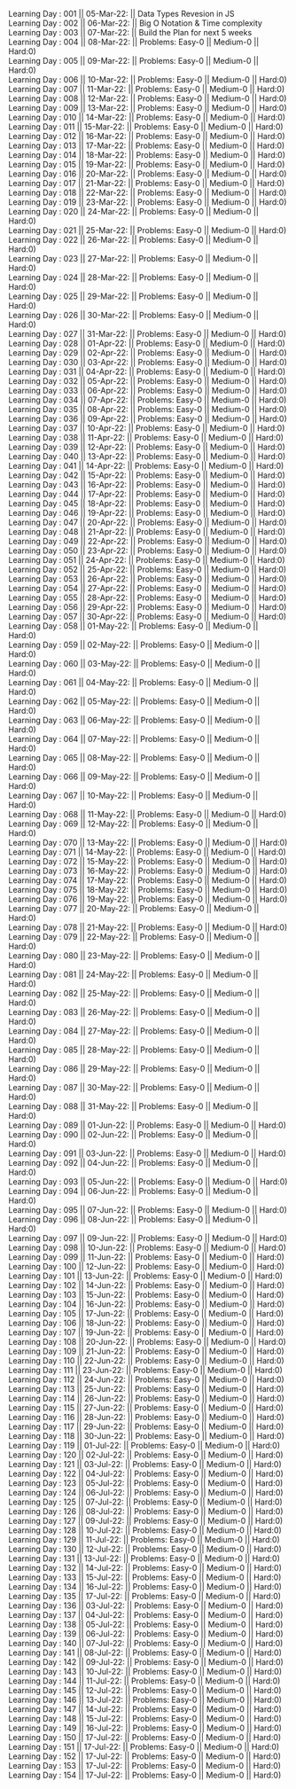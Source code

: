 Learning Day : 001 || 05-Mar-22: || Data Types Revesion in JS  
Learning Day : 002 || 06-Mar-22: || Big O Notation & Time complexity  
Learning Day : 003 || 07-Mar-22: || Build the Plan for next 5 weeks  
Learning Day : 004 || 08-Mar-22: || Problems: Easy-0 || Medium-0 || Hard:0)  
Learning Day : 005 || 09-Mar-22: || Problems: Easy-0 || Medium-0 || Hard:0)  
Learning Day : 006 || 10-Mar-22: || Problems: Easy-0 || Medium-0 || Hard:0)  
Learning Day : 007 || 11-Mar-22: || Problems: Easy-0 || Medium-0 || Hard:0)  
Learning Day : 008 || 12-Mar-22: || Problems: Easy-0 || Medium-0 || Hard:0)  
Learning Day : 009 || 13-Mar-22: || Problems: Easy-0 || Medium-0 || Hard:0)  
Learning Day : 010 || 14-Mar-22: || Problems: Easy-0 || Medium-0 || Hard:0)  
Learning Day : 011 || 15-Mar-22: || Problems: Easy-0 || Medium-0 || Hard:0)  
Learning Day : 012 || 16-Mar-22: || Problems: Easy-0 || Medium-0 || Hard:0)  
Learning Day : 013 || 17-Mar-22: || Problems: Easy-0 || Medium-0 || Hard:0)  
Learning Day : 014 || 18-Mar-22: || Problems: Easy-0 || Medium-0 || Hard:0)  
Learning Day : 015 || 19-Mar-22: || Problems: Easy-0 || Medium-0 || Hard:0)  
Learning Day : 016 || 20-Mar-22: || Problems: Easy-0 || Medium-0 || Hard:0)  
Learning Day : 017 || 21-Mar-22: || Problems: Easy-0 || Medium-0 || Hard:0)  
Learning Day : 018 || 22-Mar-22: || Problems: Easy-0 || Medium-0 || Hard:0)  
Learning Day : 019 || 23-Mar-22: || Problems: Easy-0 || Medium-0 || Hard:0)  
Learning Day : 020 || 24-Mar-22: || Problems: Easy-0 || Medium-0 || Hard:0)  
Learning Day : 021 || 25-Mar-22: || Problems: Easy-0 || Medium-0 || Hard:0)  
Learning Day : 022 || 26-Mar-22: || Problems: Easy-0 || Medium-0 || Hard:0)  
Learning Day : 023 || 27-Mar-22: || Problems: Easy-0 || Medium-0 || Hard:0)  
Learning Day : 024 || 28-Mar-22: || Problems: Easy-0 || Medium-0 || Hard:0)  
Learning Day : 025 || 29-Mar-22: || Problems: Easy-0 || Medium-0 || Hard:0)  
Learning Day : 026 || 30-Mar-22: || Problems: Easy-0 || Medium-0 || Hard:0)  
Learning Day : 027 || 31-Mar-22: || Problems: Easy-0 || Medium-0 || Hard:0)  
Learning Day : 028 || 01-Apr-22: || Problems: Easy-0 || Medium-0 || Hard:0)  
Learning Day : 029 || 02-Apr-22: || Problems: Easy-0 || Medium-0 || Hard:0)  
Learning Day : 030 || 03-Apr-22: || Problems: Easy-0 || Medium-0 || Hard:0)  
Learning Day : 031 || 04-Apr-22: || Problems: Easy-0 || Medium-0 || Hard:0)  
Learning Day : 032 || 05-Apr-22: || Problems: Easy-0 || Medium-0 || Hard:0)  
Learning Day : 033 || 06-Apr-22: || Problems: Easy-0 || Medium-0 || Hard:0)  
Learning Day : 034 || 07-Apr-22: || Problems: Easy-0 || Medium-0 || Hard:0)  
Learning Day : 035 || 08-Apr-22: || Problems: Easy-0 || Medium-0 || Hard:0)  
Learning Day : 036 || 09-Apr-22: || Problems: Easy-0 || Medium-0 || Hard:0)  
Learning Day : 037 || 10-Apr-22: || Problems: Easy-0 || Medium-0 || Hard:0)  
Learning Day : 038 || 11-Apr-22: || Problems: Easy-0 || Medium-0 || Hard:0)  
Learning Day : 039 || 12-Apr-22: || Problems: Easy-0 || Medium-0 || Hard:0)  
Learning Day : 040 || 13-Apr-22: || Problems: Easy-0 || Medium-0 || Hard:0)  
Learning Day : 041 || 14-Apr-22: || Problems: Easy-0 || Medium-0 || Hard:0)  
Learning Day : 042 || 15-Apr-22: || Problems: Easy-0 || Medium-0 || Hard:0)  
Learning Day : 043 || 16-Apr-22: || Problems: Easy-0 || Medium-0 || Hard:0)  
Learning Day : 044 || 17-Apr-22: || Problems: Easy-0 || Medium-0 || Hard:0)  
Learning Day : 045 || 18-Apr-22: || Problems: Easy-0 || Medium-0 || Hard:0)  
Learning Day : 046 || 19-Apr-22: || Problems: Easy-0 || Medium-0 || Hard:0)  
Learning Day : 047 || 20-Apr-22: || Problems: Easy-0 || Medium-0 || Hard:0)  
Learning Day : 048 || 21-Apr-22: || Problems: Easy-0 || Medium-0 || Hard:0)  
Learning Day : 049 || 22-Apr-22: || Problems: Easy-0 || Medium-0 || Hard:0)  
Learning Day : 050 || 23-Apr-22: || Problems: Easy-0 || Medium-0 || Hard:0)  
Learning Day : 051 || 24-Apr-22: || Problems: Easy-0 || Medium-0 || Hard:0)  
Learning Day : 052 || 25-Apr-22: || Problems: Easy-0 || Medium-0 || Hard:0)  
Learning Day : 053 || 26-Apr-22: || Problems: Easy-0 || Medium-0 || Hard:0)  
Learning Day : 054 || 27-Apr-22: || Problems: Easy-0 || Medium-0 || Hard:0)  
Learning Day : 055 || 28-Apr-22: || Problems: Easy-0 || Medium-0 || Hard:0)  
Learning Day : 056 || 29-Apr-22: || Problems: Easy-0 || Medium-0 || Hard:0)  
Learning Day : 057 || 30-Apr-22: || Problems: Easy-0 || Medium-0 || Hard:0)  
Learning Day : 058 || 01-May-22: || Problems: Easy-0 || Medium-0 || Hard:0)  
Learning Day : 059 || 02-May-22: || Problems: Easy-0 || Medium-0 || Hard:0)  
Learning Day : 060 || 03-May-22: || Problems: Easy-0 || Medium-0 || Hard:0)  
Learning Day : 061 || 04-May-22: || Problems: Easy-0 || Medium-0 || Hard:0)  
Learning Day : 062 || 05-May-22: || Problems: Easy-0 || Medium-0 || Hard:0)  
Learning Day : 063 || 06-May-22: || Problems: Easy-0 || Medium-0 || Hard:0)  
Learning Day : 064 || 07-May-22: || Problems: Easy-0 || Medium-0 || Hard:0)  
Learning Day : 065 || 08-May-22: || Problems: Easy-0 || Medium-0 || Hard:0)  
Learning Day : 066 || 09-May-22: || Problems: Easy-0 || Medium-0 || Hard:0)  
Learning Day : 067 || 10-May-22: || Problems: Easy-0 || Medium-0 || Hard:0)  
Learning Day : 068 || 11-May-22: || Problems: Easy-0 || Medium-0 || Hard:0)  
Learning Day : 069 || 12-May-22: || Problems: Easy-0 || Medium-0 || Hard:0)  
Learning Day : 070 || 13-May-22: || Problems: Easy-0 || Medium-0 || Hard:0)  
Learning Day : 071 || 14-May-22: || Problems: Easy-0 || Medium-0 || Hard:0)  
Learning Day : 072 || 15-May-22: || Problems: Easy-0 || Medium-0 || Hard:0)  
Learning Day : 073 || 16-May-22: || Problems: Easy-0 || Medium-0 || Hard:0)  
Learning Day : 074 || 17-May-22: || Problems: Easy-0 || Medium-0 || Hard:0)  
Learning Day : 075 || 18-May-22: || Problems: Easy-0 || Medium-0 || Hard:0)  
Learning Day : 076 || 19-May-22: || Problems: Easy-0 || Medium-0 || Hard:0)  
Learning Day : 077 || 20-May-22: || Problems: Easy-0 || Medium-0 || Hard:0)  
Learning Day : 078 || 21-May-22: || Problems: Easy-0 || Medium-0 || Hard:0)  
Learning Day : 079 || 22-May-22: || Problems: Easy-0 || Medium-0 || Hard:0)  
Learning Day : 080 || 23-May-22: || Problems: Easy-0 || Medium-0 || Hard:0)  
Learning Day : 081 || 24-May-22: || Problems: Easy-0 || Medium-0 || Hard:0)  
Learning Day : 082 || 25-May-22: || Problems: Easy-0 || Medium-0 || Hard:0)  
Learning Day : 083 || 26-May-22: || Problems: Easy-0 || Medium-0 || Hard:0)  
Learning Day : 084 || 27-May-22: || Problems: Easy-0 || Medium-0 || Hard:0)  
Learning Day : 085 || 28-May-22: || Problems: Easy-0 || Medium-0 || Hard:0)  
Learning Day : 086 || 29-May-22: || Problems: Easy-0 || Medium-0 || Hard:0)  
Learning Day : 087 || 30-May-22: || Problems: Easy-0 || Medium-0 || Hard:0)  
Learning Day : 088 || 31-May-22: || Problems: Easy-0 || Medium-0 || Hard:0)  
Learning Day : 089 || 01-Jun-22: || Problems: Easy-0 || Medium-0 || Hard:0)  
Learning Day : 090 || 02-Jun-22: || Problems: Easy-0 || Medium-0 || Hard:0)  
Learning Day : 091 || 03-Jun-22: || Problems: Easy-0 || Medium-0 || Hard:0)  
Learning Day : 092 || 04-Jun-22: || Problems: Easy-0 || Medium-0 || Hard:0)  
Learning Day : 093 || 05-Jun-22: || Problems: Easy-0 || Medium-0 || Hard:0)  
Learning Day : 094 || 06-Jun-22: || Problems: Easy-0 || Medium-0 || Hard:0)  
Learning Day : 095 || 07-Jun-22: || Problems: Easy-0 || Medium-0 || Hard:0)  
Learning Day : 096 || 08-Jun-22: || Problems: Easy-0 || Medium-0 || Hard:0)  
Learning Day : 097 || 09-Jun-22: || Problems: Easy-0 || Medium-0 || Hard:0)  
Learning Day : 098 || 10-Jun-22: || Problems: Easy-0 || Medium-0 || Hard:0)  
Learning Day : 099 || 11-Jun-22: || Problems: Easy-0 || Medium-0 || Hard:0)  
Learning Day : 100 || 12-Jun-22: || Problems: Easy-0 || Medium-0 || Hard:0)  
Learning Day : 101 || 13-Jun-22: || Problems: Easy-0 || Medium-0 || Hard:0)  
Learning Day : 102 || 14-Jun-22: || Problems: Easy-0 || Medium-0 || Hard:0)  
Learning Day : 103 || 15-Jun-22: || Problems: Easy-0 || Medium-0 || Hard:0)  
Learning Day : 104 || 16-Jun-22: || Problems: Easy-0 || Medium-0 || Hard:0)  
Learning Day : 105 || 17-Jun-22: || Problems: Easy-0 || Medium-0 || Hard:0)  
Learning Day : 106 || 18-Jun-22: || Problems: Easy-0 || Medium-0 || Hard:0)  
Learning Day : 107 || 19-Jun-22: || Problems: Easy-0 || Medium-0 || Hard:0)  
Learning Day : 108 || 20-Jun-22: || Problems: Easy-0 || Medium-0 || Hard:0)  
Learning Day : 109 || 21-Jun-22: || Problems: Easy-0 || Medium-0 || Hard:0)  
Learning Day : 110 || 22-Jun-22: || Problems: Easy-0 || Medium-0 || Hard:0)  
Learning Day : 111 || 23-Jun-22: || Problems: Easy-0 || Medium-0 || Hard:0)  
Learning Day : 112 || 24-Jun-22: || Problems: Easy-0 || Medium-0 || Hard:0)  
Learning Day : 113 || 25-Jun-22: || Problems: Easy-0 || Medium-0 || Hard:0)  
Learning Day : 114 || 26-Jun-22: || Problems: Easy-0 || Medium-0 || Hard:0)  
Learning Day : 115 || 27-Jun-22: || Problems: Easy-0 || Medium-0 || Hard:0)  
Learning Day : 116 || 28-Jun-22: || Problems: Easy-0 || Medium-0 || Hard:0)  
Learning Day : 117 || 29-Jun-22: || Problems: Easy-0 || Medium-0 || Hard:0)  
Learning Day : 118 || 30-Jun-22: || Problems: Easy-0 || Medium-0 || Hard:0)  
Learning Day : 119 || 01-Jul-22: || Problems: Easy-0 || Medium-0 || Hard:0)  
Learning Day : 120 || 02-Jul-22: || Problems: Easy-0 || Medium-0 || Hard:0)  
Learning Day : 121 || 03-Jul-22: || Problems: Easy-0 || Medium-0 || Hard:0)  
Learning Day : 122 || 04-Jul-22: || Problems: Easy-0 || Medium-0 || Hard:0)  
Learning Day : 123 || 05-Jul-22: || Problems: Easy-0 || Medium-0 || Hard:0)  
Learning Day : 124 || 06-Jul-22: || Problems: Easy-0 || Medium-0 || Hard:0)  
Learning Day : 125 || 07-Jul-22: || Problems: Easy-0 || Medium-0 || Hard:0)  
Learning Day : 126 || 08-Jul-22: || Problems: Easy-0 || Medium-0 || Hard:0)  
Learning Day : 127 || 09-Jul-22: || Problems: Easy-0 || Medium-0 || Hard:0)  
Learning Day : 128 || 10-Jul-22: || Problems: Easy-0 || Medium-0 || Hard:0)  
Learning Day : 129 || 11-Jul-22: || Problems: Easy-0 || Medium-0 || Hard:0)  
Learning Day : 130 || 12-Jul-22: || Problems: Easy-0 || Medium-0 || Hard:0)  
Learning Day : 131 || 13-Jul-22: || Problems: Easy-0 || Medium-0 || Hard:0)  
Learning Day : 132 || 14-Jul-22: || Problems: Easy-0 || Medium-0 || Hard:0)  
Learning Day : 133 || 15-Jul-22: || Problems: Easy-0 || Medium-0 || Hard:0)  
Learning Day : 134 || 16-Jul-22: || Problems: Easy-0 || Medium-0 || Hard:0)  
Learning Day : 135 || 17-Jul-22: || Problems: Easy-0 || Medium-0 || Hard:0)  
Learning Day : 136 || 03-Jul-22: || Problems: Easy-0 || Medium-0 || Hard:0)  
Learning Day : 137 || 04-Jul-22: || Problems: Easy-0 || Medium-0 || Hard:0)  
Learning Day : 138 || 05-Jul-22: || Problems: Easy-0 || Medium-0 || Hard:0)  
Learning Day : 139 || 06-Jul-22: || Problems: Easy-0 || Medium-0 || Hard:0)  
Learning Day : 140 || 07-Jul-22: || Problems: Easy-0 || Medium-0 || Hard:0)  
Learning Day : 141 || 08-Jul-22: || Problems: Easy-0 || Medium-0 || Hard:0)  
Learning Day : 142 || 09-Jul-22: || Problems: Easy-0 || Medium-0 || Hard:0)  
Learning Day : 143 || 10-Jul-22: || Problems: Easy-0 || Medium-0 || Hard:0)  
Learning Day : 144 || 11-Jul-22: || Problems: Easy-0 || Medium-0 || Hard:0)  
Learning Day : 145 || 12-Jul-22: || Problems: Easy-0 || Medium-0 || Hard:0)  
Learning Day : 146 || 13-Jul-22: || Problems: Easy-0 || Medium-0 || Hard:0)  
Learning Day : 147 || 14-Jul-22: || Problems: Easy-0 || Medium-0 || Hard:0)  
Learning Day : 148 || 15-Jul-22: || Problems: Easy-0 || Medium-0 || Hard:0)  
Learning Day : 149 || 16-Jul-22: || Problems: Easy-0 || Medium-0 || Hard:0)  
Learning Day : 150 || 17-Jul-22: || Problems: Easy-0 || Medium-0 || Hard:0)  
Learning Day : 151 || 17-Jul-22: || Problems: Easy-0 || Medium-0 || Hard:0)  
Learning Day : 152 || 17-Jul-22: || Problems: Easy-0 || Medium-0 || Hard:0)  
Learning Day : 153 || 17-Jul-22: || Problems: Easy-0 || Medium-0 || Hard:0)  
Learning Day : 154 || 17-Jul-22: || Problems: Easy-0 || Medium-0 || Hard:0)  